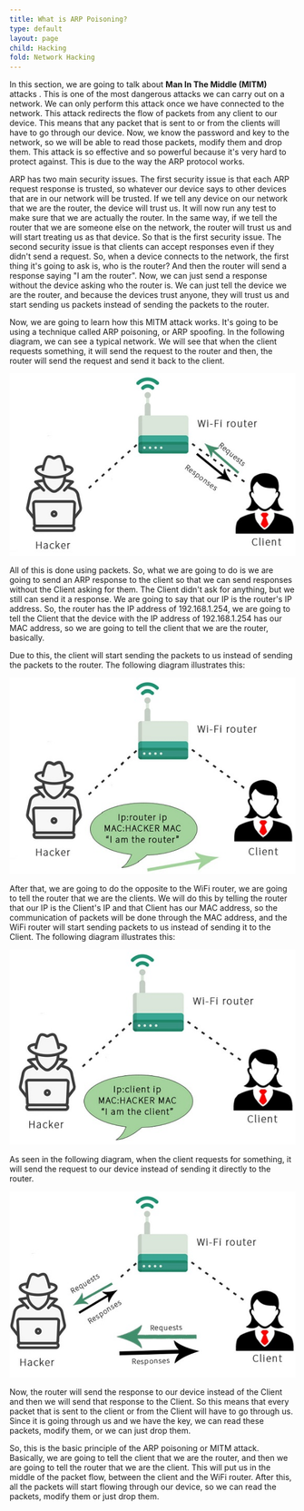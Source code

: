```yaml
---
title: What is ARP Poisoning?
type: default
layout: page
child: Hacking
fold: Network Hacking
---
```


In this section, we are going to talk about **Man In The Middle (MITM)** attacks
. This is one of the most dangerous attacks we can carry out on a network. We
can only perform this attack once we have connected to the network. This attack
redirects the flow of packets from any client to our device. This means that any
packet that is sent to or from the clients will have to go through our device.
Now, we know the password and key to the network, so we will be able to read
those packets, modify them and drop them. This attack is so effective and
so powerful because it's very hard to protect against. This is due to the way
the ARP protocol works.

ARP has two main security issues. The first security issue is that each ARP
request response is trusted, so whatever our device says to other devices that
are in our network will be trusted. If we tell any device on our network that
we are the router, the device will trust us. It will now run any test to make
sure that we are actually the router. In the same way, if we tell the router
that we are someone else on the network, the router will trust us and will
start treating us as that device. So that is the first security issue. The
second security issue is that clients can accept responses even if they
didn't send a request. So, when a device connects to the network, the first
thing it's going to ask is, who is the router? And then the router will
send a response saying "I am the router". Now, we can just send a response
without the device asking who the router is. We can just tell the device we
are the router, and because the devices trust anyone, they will trust us and
start sending us packets instead of sending the packets to the router.

Now, we are going to learn how this MITM attack works. It's going to be using
a technique called ARP poisoning, or ARP spoofing. In the following diagram, we
can see a typical network. We will see that when the client requests something,
it will send the request to the router and then, the router will send the
request and send it back to the client.

![](/assets/img/hacking/diagram1.jpg)

All of this is done using packets. So, what we are going to do is we are going
to send an ARP response to the client so that we can send responses without the
Client asking for them. The Client didn't ask for anything, but we still can
send it a response. We are going to say that our IP is the router's IP address.
So, the router has the IP address of 192.168.1.254, we are going to tell the
Client that the device with the IP address of 192.168.1.254 has our MAC address,
so we are going to tell the client that we are the router, basically.

Due to this, the client will start sending the packets to us instead of
sending the packets to the router. The following diagram illustrates this:

![](/assets/img/hacking/diagram2.jpg)

After that, we are going to do the opposite to the WiFi router, we are going to
tell the router that we are the clients. We will do this by telling the router
that our IP is the Client's IP and that Client has our MAC address, so the
communication of packets will be done through the MAC address, and the WiFi
router will start sending packets to us instead of sending it to the Client. The
following diagram illustrates this:

![](/assets/img/hacking/diagram3.jpg)

As seen in the following diagram, when the client requests for something, it
will send the request to our device instead of sending it directly to the
router.

![](/assets/img/hacking/diagram4.jpg)

Now, the router will send the response to our device instead of the Client and
then we will send that response to the Client. So this means that every packet
that is sent to the client or from the Client will have to go through us. Since
it is going through us and we have the key, we can read these packets, modify
them, or we can just drop them.

So, this is the basic principle of the ARP poisoning or MITM attack. Basically,
we are going to tell the client that we are the router, and then we are
going to tell the router that we are the client. This will put us in the middle
of the packet flow, between the client and the WiFi router. After this, all the
packets will start flowing through our device, so we can read the
packets, modify them or just drop them.
